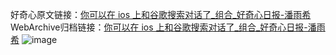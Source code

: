 好奇心原文链接：[你可以在 ios 上和谷歌搜索对话了_组合_好奇心日报-潘雨希](https://www.qdaily.com/articles/427.html)
WebArchive归档链接：[你可以在 ios 上和谷歌搜索对话了_组合_好奇心日报-潘雨希](http://web.archive.org/web/20190623145240/https://www.qdaily.com/articles/427.html)
![image](http://ww3.sinaimg.cn/large/007d5XDply1g3v3yb1l1fj30u01l5teo)